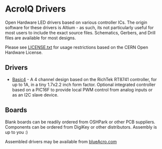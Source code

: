 # AcroIQ Drivers

Open Hardware LED drivers based on various controller ICs. The origin software for these drivers is Altium - as such, its not particularly useful for most users to include the exact source files. Schematics, Gerbers, and Drill files are available for most designs.

Please see [LICENSE.txt](LICENSE.txt) for usage restrictions based on the CERN Open Hardware License.

## Drivers

* [Basic4](basic4/) - A 4 channel design based on the RichTek RT8741 controller, for up to 1A, in a tiny 1.7x2.2 inch form factor. Optional integrated controller based on a PIC16F to provide local PWM control from analog inputs or as an I2C slave device.

## Boards

Blank boards can be readily ordered from OSHPark or other PCB suppliers. Components can be ordered from DigiKey or other distributors. Assembly is up to you :)

Assembled drivers may be available from [blueAcro.com](https://blueacro.com/)

